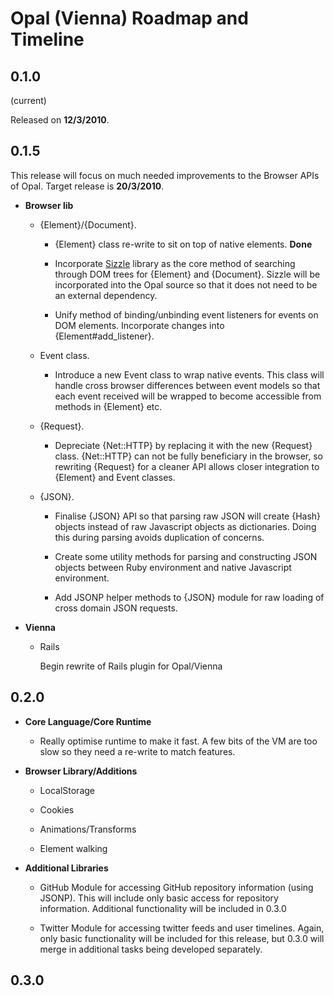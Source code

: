 Opal (Vienna) Roadmap and Timeline
==================================

0.1.0
-----

(current)

Released on __12/3/2010__.

0.1.5
-----

This release will focus on much needed improvements to the Browser APIs of Opal.
Target release is __20/3/2010__.

* __Browser lib__
    
    * {Element}/{Document}.
        
        * {Element} class re-write to sit on top of native elements. __Done__
        
        * Incorporate [Sizzle](http://www.sizzlejs.com) library as the core 
        method of searching through DOM trees for {Element} and {Document}. 
        Sizzle will be incorporated into the Opal source so that it does not 
        need to be an external dependency.
        
        * Unify method of binding/unbinding event listeners for events on DOM
        elements. Incorporate changes into {Element#add_listener}.
        
    * Event class.
        
        * Introduce a new Event class to wrap native events. This class will
        handle cross browser differences between event models so that each event
        received will be wrapped to become accessible from methods in {Element}
        etc.
    
    * {Request}.
        
        * Depreciate {Net::HTTP} by replacing it with the new {Request} class.
        {Net::HTTP} can not be fully beneficiary in the browser, so rewriting
        {Request} for a cleaner API allows closer integration to {Element} and 
        Event classes.
    
    * {JSON}.
      
        * Finalise {JSON} API so that parsing raw JSON will create {Hash} 
        objects instead of raw Javascript objects as dictionaries. Doing this
        during parsing avoids duplication of concerns.
        
        * Create some utility methods for parsing and constructing JSON objects
        between Ruby environment and native Javascript environment.
        
        * Add JSONP helper methods to {JSON} module for raw loading of cross
        domain JSON requests.

* __Vienna__
    
    * Rails
        
        Begin rewrite of Rails plugin for Opal/Vienna

0.2.0
-----

* __Core Language/Core Runtime__
    
    * Really optimise runtime to make it fast. A few bits of the VM are too slow
    so they need a re-write to match features.

* __Browser Library/Additions__
    
    * LocalStorage
    
    * Cookies
    
    * Animations/Transforms
    
    * Element walking
    
* __Additional Libraries__
  
    * GitHub Module for accessing GitHub repository information (using JSONP).
      This will include only basic access for repository information. Additional 
      functionality will be included in 0.3.0
  
    * Twitter Module for accessing twitter feeds and user timelines. Again, only
      basic functionality will be included for this release, but 0.3.0 will 
      merge in additional tasks being developed separately.

0.3.0
-----